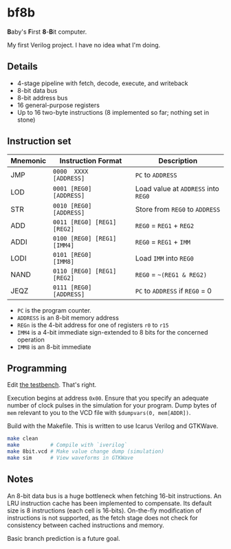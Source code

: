# bf8b

**B**aby's **F**irst **8**-**B**it computer.

My first Verilog project. I have no idea what I'm doing.

## Details

- 4-stage pipeline with fetch, decode, execute, and writeback
- 8-bit data bus
- 8-bit address bus
- 16 general-purpose registers
- Up to 16 two-byte instructions (8 implemented so far; nothing set in stone)

## Instruction set

| Mnemonic | Instruction Format | Description |
|----------|--------------------|-------------|
| JMP  | `0000  XXXX    [ADDRESS]`   | `PC` to `ADDRESS` |
| LOD  | `0001 [REG0]   [ADDRESS]`   | Load value at `ADDRESS` into `REG0` |
| STR  | `0010 [REG0]   [ADDRESS]`   | Store from `REG0` to `ADDRESS` |
| ADD  | `0011 [REG0] [REG1] [REG2]` | `REG0` = `REG1` + `REG2` |
| ADDI | `0100 [REG0] [REG1] [IMM4]` | `REG0` = `REG1` + `IMM` |
| LODI | `0101 [REG0]     [IMM8]   ` | Load `IMM` into `REG0` |
| NAND | `0110 [REG0] [REG1] [REG2]` | `REG0` = `~(REG1 & REG2)` |
| JEQZ | `0111 [REG0]   [ADDRESS] `  | `PC` to `ADDRESS` if `REG0` = 0 |

- `PC` is the program counter.
- `ADDRESS` is an 8-bit memory address
- `REGn` is the 4-bit address for one of registers `r0` to `r15`
- `IMM4` is a 4-bit immediate sign-extended to 8 bits for the concerned operation
- `IMM8` is an 8-bit immediate

## Programming

Edit [the testbench](/8bit_tb.v). That's right.

Execution begins at address `0x00`.
Ensure that you specify an adequate number of clock pulses in the simulation for your program.
Dump bytes of `mem` relevant to you to the VCD file with `$dumpvars(0, mem[ADDR])`.

Build with the Makefile. This is written to use Icarus Verilog and GTKWave.

```sh
make clean
make          # Compile with `iverilog`
make 8bit.vcd # Make value change dump (simulation)
make sim      # View waveforms in GTKWave
```

## Notes

An 8-bit data bus is a huge bottleneck when fetching 16-bit instructions.
An LRU instruction cache has been implemented to compensate. Its default size is 8 instructions (each cell is 16-bits).
On-the-fly modification of instructions is not supported, as the fetch stage does not check for consistency between cached instructions and memory.

Basic branch prediction is a future goal.

